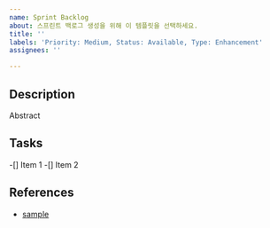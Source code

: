 ```yaml
---
name: Sprint Backlog
about: 스프린트 백로그 생성을 위해 이 템플릿을 선택하세요.
title: ''
labels: 'Priority: Medium, Status: Available, Type: Enhancement'
assignees: ''

---
```


## Description

Abstract

## Tasks

-[] Item 1
-[] Item 2

## References

- [sample](https://www.naver.com/)
